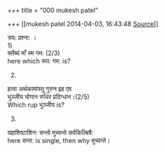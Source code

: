 +++
title = "000 mukesh patel"

+++
[[mukesh patel	2014-04-03, 16:43:48 [Source](https://groups.google.com/g/samskrita/c/o0Z4ebDehQ4)]]



त्रय: प्रश्ना: ।  
1)  
क्लैब्यं माँ स्म गम: (2/3)  
here which रूप: गम: is?

  
2)  
हत्वा अर्थकामांस्तु गुरुन इह एव  
भुञ्जीय भोगान रुधिर प्रदिग्धान।(2/5)  
Which rup भुञ्जीय is?

  
3)  
यज्ञशिष्टाशिन: सन्तो मुच्यन्ते सर्वकिल्बिषै:  
here सन्त: is single, then why मुच्यन्ते।  


